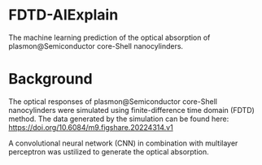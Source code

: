 # FDTD-AIExplain

The machine learning prediction of the optical absorption of plasmon@Semiconductor core-Shell nanocylinders.


# Background

The optical responses of plasmon@Semiconductor core-Shell nanocylinders were simulated using finite-difference time domain (FDTD) method. The data generated by the simulation can be found here: 
https://doi.org/10.6084/m9.figshare.20224314.v1

A convolutional neural network (CNN) in combination with multilayer perceptron was ustilized to generate the optical absorption.
